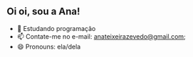 ## Oi oi, sou a Ana!


- 🌱 Estudando programação
- 📫 Contate-me no e-mail: anateixeirazevedo@gmail.com;
- 😄 Pronouns: ela/dela

